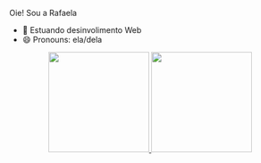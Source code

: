 Oie! Sou a Rafaela

- 🔭 Estuando desinvolimento Web
- 😄 Pronouns: ela/dela
<div align="center">
  <a href="https://github.com/faela98">
  <img height="180em" src="https://github-readme-stats.vercel.app/api?username=faela98&show_icons=true&theme=onedark&include_all_commits=true&count_private=true"/>
  <img height="180em" src="https://github-readme-stats.vercel.app/api/top-langs/?username=faela98&layout=compact&langs_count=7&theme=onedark"/>
</div>

